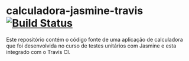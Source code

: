 # calculadora-jasmine-travis [![Build Status](https://travis-ci.org/matsamaral/calculadora-jasmine-travis.svg?branch=master)](https://travis-ci.org/matsamaral/calculadora-jasmine-travis)
Este repositório contém o código fonte de uma aplicação de calculadora que foi desenvolvida no curso de testes unitários com Jasmine e esta integrado com o Travis CI.
